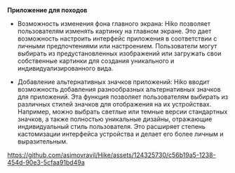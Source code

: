 **Приложение для походов**

- Возможность изменения фона главного экрана: Hiko позволяет пользователям изменять картинку на главном экране. Это дает возможность настроить интерфейс приложения в соответствии с личными предпочтениями или настроением. Пользователи могут выбирать из предустановленных изображений или загружать свои собственные картинки для создания уникального и индивидуализированного вида.

- Добавление альтернативных значков приложений: Hiko вводит возможность добавления разнообразных альтернативных значков для приложений. Эта функция позволяет пользователям выбирать из различных стилей значков для отображения на их устройствах. Например, можно выбрать светлые или темные версии стандартных значков, а также полностью уникальные дизайны, отражающие индивидуальный стиль пользователя. Это расширяет степень кастомизации интерфейса устройства и делает его более личным и выразительным.

https://github.com/asimovravil/Hike/assets/124325730/c56b19a5-1238-454d-90e3-5cfaa91bd49a
